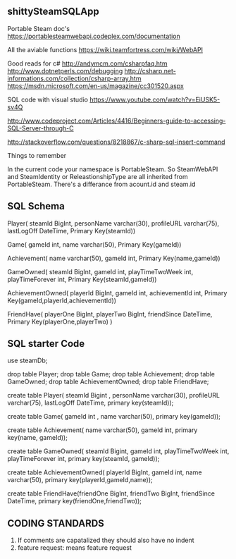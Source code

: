 shittySteamSQLApp
-----------------

Portable Steam doc's
https://portablesteamwebapi.codeplex.com/documentation

All the aviable functions
https://wiki.teamfortress.com/wiki/WebAPI


Good reads for c#
http://andymcm.com/csharpfaq.htm
http://www.dotnetperls.com/debugging
http://csharp.net-informations.com/collection/csharp-array.htm
https://msdn.microsoft.com/en-us/magazine/cc301520.aspx


SQL code with visual studio
https://www.youtube.com/watch?v=EiUSK5-sv4Q

http://www.codeproject.com/Articles/4416/Beginners-guide-to-accessing-SQL-Server-through-C

http://stackoverflow.com/questions/8218867/c-sharp-sql-insert-command


Things to remember

In the current code your namespace is PortableSteam.
So SteamWebAPI and SteamIdentity or ReleastionshipType are all inherited from PortableSteam.
There's a differance from acount.id and steam.id

SQL Schema
----------

Player(
	steamId BigInt,
	personName varchar(30),
	profileURL varchar(75),
	lastLogOff DateTime,
	Primary Key(steamId))

Game(
	gameId int,
	name varchar(50),
	Primary Key(gameId))

Achievement(
	name varchar(50),
	gameId int,
	Primary Key(name,gameId))

GameOwned(
	steamId BigInt,
	gameId int, 
	playTimeTwoWeek int,
	playTimeForever int,
	Primary Key(steamId,gameId))

AchievementOwned(
	playerId BigInt,
	gameId int,
	achievementId int,
	Primary Key(gameId,playerId,achievementId))

FriendHave(
	playerOne BigInt,
	playerTwo BigInt,
	friendSince DateTime,
	Primary Key(playerOne,playerTwo)
)



SQL starter Code
----------------
use steamDb;

drop table Player;
drop table Game;
drop table Achievement;
drop table GameOwned;
drop table AchievementOwned;
drop table FriendHave;

create table Player( steamId Bigint , personName varchar(30), profileURL varchar(75), lastLogOff DateTime, 
			primary key(steamId));

create table Game( gameId int , name varchar(50), 
			primary key(gameId));

create table Achievement( name varchar(50), gameId int, 
			primary key(name, gameId));

create table GameOwned( steamId Bigint, gameId int, playTimeTwoWeek int, playTimeForever int, 
			primary key(steamId, gameId));

create table  AchievementOwned(  playerId BigInt, gameId int, name varchar(50), 
			primary key(playerId,gameId,name));

create table FriendHave(friendOne BigInt, friendTwo BigInt, friendSince DateTime,
			primary key(friendOne,friendTwo));



CODING STANDARDS
----------------
1) If comments are capatalized they should also have no indent
2) feature request: means feature request
